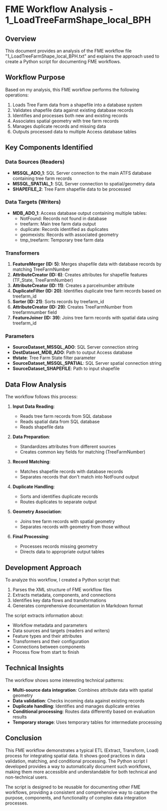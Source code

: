 # FME Workflow Analysis - 1_LoadTreeFarmShape_local_BPH

## Overview

This document provides an analysis of the FME workflow file "1_LoadTreeFarmShape_local_BPH.txt" and explains the approach used to create a Python script for documenting FME workflows.

## Workflow Purpose

Based on my analysis, this FME workflow performs the following operations:

1. Loads Tree Farm data from a shapefile into a database system
2. Validates shapefile data against existing database records
3. Identifies and processes both new and existing records
4. Associates spatial geometry with tree farm records
5. Manages duplicate records and missing data
6. Outputs processed data to multiple Access database tables

## Key Components Identified

### Data Sources (Readers)
- **MSSQL_ADO_1**: SQL Server connection to the main ATFS database containing tree farm records
- **MSSQL_SPATIAL_1**: SQL Server connection to spatial/geometry data
- **SHAPEFILE_2**: Tree Farm shapefile data to be processed

### Data Targets (Writers)
- **MDB_ADO_1**: Access database output containing multiple tables:
  - NotFound: Records not found in database
  - treefarm: Main tree farm data output
  - duplicate: Records identified as duplicates
  - geomexists: Records with associated geometry
  - tmp_treefarm: Temporary tree farm data

### Transformers
1. **FeatureMerger (ID: 5)**: Merges shapefile data with database records by matching TreeFarmNumber
2. **AttributeCreator (ID: 6)**: Creates attributes for shapefile features (TF_State, TreeFarmNumber)
3. **AttributeCreator (ID: 11)**: Creates a parcelnumber attribute 
4. **DuplicateFilter (ID: 20)**: Identifies duplicate tree farm records based on treefarm_id
5. **Sorter (ID: 21)**: Sorts records by treefarm_id
6. **AttributeCreator (ID: 29)**: Creates TreeFarmNumber from treefarmnumber field
7. **FeatureJoiner (ID: 39)**: Joins tree farm records with spatial data using treefarm_id

### Parameters
- **SourceDataset_MSSQL_ADO**: SQL Server connection string
- **DestDataset_MDB_ADO**: Path to output Access database
- **tfstate**: Tree Farm State filter parameter
- **SourceDataset_MSSQL_SPATIAL**: SQL Server spatial connection string
- **SourceDataset_SHAPEFILE**: Path to input shapefile

## Data Flow Analysis

The workflow follows this process:

1. **Input Data Reading**:
   - Reads tree farm records from SQL database
   - Reads spatial data from SQL database
   - Reads shapefile data

2. **Data Preparation**:
   - Standardizes attributes from different sources
   - Creates common key fields for matching (TreeFarmNumber)

3. **Record Matching**:
   - Matches shapefile records with database records
   - Separates records that don't match into NotFound output

4. **Duplicate Handling**:
   - Sorts and identifies duplicate records
   - Routes duplicates to separate output

5. **Geometry Association**:
   - Joins tree farm records with spatial geometry
   - Separates records with geometry from those without

6. **Final Processing**:
   - Processes records missing geometry
   - Directs data to appropriate output tables

## Development Approach

To analyze this workflow, I created a Python script that:

1. Parses the XML structure of FME workflow files
2. Extracts metadata, components, and connections
3. Identifies key data flows and transformations
4. Generates comprehensive documentation in Markdown format

The script extracts information about:
- Workflow metadata and parameters
- Data sources and targets (readers and writers)
- Feature types and their attributes
- Transformers and their configuration
- Connections between components
- Process flow from start to finish

## Technical Insights

The workflow shows some interesting technical patterns:

- **Multi-source data integration**: Combines attribute data with spatial geometry
- **Data validation**: Checks incoming data against existing records
- **Duplicate handling**: Identifies and manages duplicate entries
- **Conditional processing**: Routes data differently based on evaluation results
- **Temporary storage**: Uses temporary tables for intermediate processing

## Conclusion

This FME workflow demonstrates a typical ETL (Extract, Transform, Load) process for integrating spatial data. It shows good practices in data validation, matching, and conditional processing. The Python script I developed provides a way to automatically document such workflows, making them more accessible and understandable for both technical and non-technical users.

The script is designed to be reusable for documenting other FME workflows, providing a consistent and comprehensive way to capture the purpose, components, and functionality of complex data integration processes.